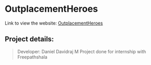 # OutplacementHeroes
Link to view the website:
[OutplacementHeroes](https://danieldavidraj.github.io/OutplacementHeroes/)
## Project details:
> Developer: Daniel Davidraj M
> Project done for internship with Freepathshala
